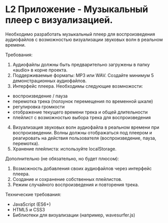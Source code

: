 # L2 Приложение - Музыкальный плеер с визуализацией.

Необходимо разработать музыкальный плеер для воспроизведения аудиофайлов с возможностью визуализации звуковых волн в реальном времени.

Требования:
 1. Аудиофайлы должны быть предварительно загружены в папку «audio» в корне проекта.
 2. Поддерживаемые форматы: MP3 или WAV. Создайте минимум 5 демонстрационных аудиофайлов.
 3. Интерфейс плеера. Необходимы следующие возмножости:
  - воспроизведение / пауза
  - перемотка трека (ползунок перемещения по временной шкале)
  - регулировка громкости
  - отображение текущего времени трека и общей длительности
  - плейлист с возможностью выбора трека для воспроизведения
 4. Визуализация звуковых волн аудиофайла в реальном времени при воспроизведении. Волны должны отображаться под плеером и реагировать на действия пользователя (воспроизведение, пауза, перемотка).
 5. Хранение плейлиста: используйте localStorage.

Дополнительно (не обязательно, но будет плюсом):
 1. Возможность добавления своих аудиофайлов через интерфейс плеера.
 2. Создание и сохранение собственных плейлистов.
 3. Режим случайного воспроизведения и повторения трека.

Технические требования:
 - JavaScript (ES6+)
 - HTML5 и CSS3
 - Библиотеки для визуализации (например, wavesurfer.js)

